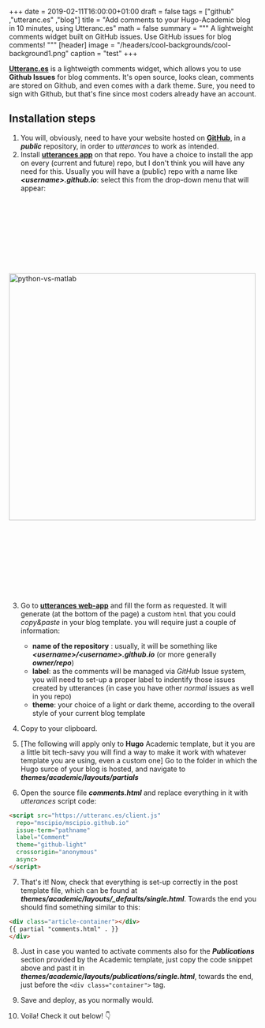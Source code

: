 +++
date = 2019-02-11T16:00:00+01:00
draft = false
tags = ["github" ,"utteranc.es" ,"blog"]
title = "Add comments to your Hugo-Academic blog in 10 minutes, using Utteranc.es"
math = false
summary = """
A lightweight comments widget built on GitHub issues. Use GitHub issues for blog comments!
"""
[header]
image = "/headers/cool-backgrounds/cool-background1.png"
caption = "test"
+++

[**Utteranc.es**](https://utteranc.es/) is a lightweigth comments widget, which allows you to use **Github Issues** for blog comments. It's open source, looks clean, comments are stored on Github, and even comes with a dark theme. Sure, you need to sign with Github, but that's fine since most coders already have an account. <!--more-->

## Installation steps

1. You will, obviously, need to have your website hosted on [**GitHub**](https://github.com/), in a ***public*** repository, in order to *utterances* to work as intended.
2. Install [**utterances app**](https://github.com/apps/utterances) on that repo. You have a choice to install the app on every (current and future) repo, but I don't think you will have any need for this. Usually you will have a (public) repo with a name like ***\<username\>.github.io***: select this from the drop-down menu that will appear:
<p><img src="../../img/posts/utterances/app-setup.png" alt="python-vs-matlab" width="500" vspace="150"/></p>

3. Go to [**utterances web-app**](https://utteranc.es/) and fill the form as requested. It will generate (at the bottom of the page) a custom `html` that you could *copy&paste* in your blog template. you will require just a couple of information:
   - **name of the repository** : usually, it will be something like ***<username\>/\<username\>.github.io*** (or more generally ***owner/repo***)
   - **label**: as the comments will be managed via *GitHub* Issue system, you will need to set-up a proper label to indentify those issues created by utterances (in case you have other *normal* issues as well in you repo)
   - **theme**: your choice of a light or dark theme, according to the overall style of your current blog template

4. Copy to your clipboard.
5. [The following will apply only to **Hugo** Academic template, but it you are a little bit tech-savy you will find a way to make it work with whatever template you are using, even a custom one] Go to the folder in which the Hugo surce of your blog is hosted, and navigate to ***themes/academic/layouts/partials***
6. Open the source file ***comments.html*** and replace everything in it with *utterances* script code:
```html
<script src="https://utteranc.es/client.js"
  repo="mscipio/mscipio.github.io"
  issue-term="pathname"
  label="Comment"
  theme="github-light"
  crossorigin="anonymous"
  async>
</script>
```

7. That's it! Now, check that everything is set-up correctly in the post template file, which can be found at ***themes/academic/layouts/_defaults/single.html***. Towards the end you should find something similar to this:
```html
<div class="article-container"></div>
{{ partial "comments.html" . }}
</div>
   ```

8. Just in case you wanted to activate comments also for the ***Publications*** section provided by the Academic template, just copy the code snippet above and past it in ***themes/academic/layouts/publications/single.html***, towards the end, just before the `<div class="container">` tag.

9. Save and deploy, as you normally would.
10. Voila! Check it out below! 👇